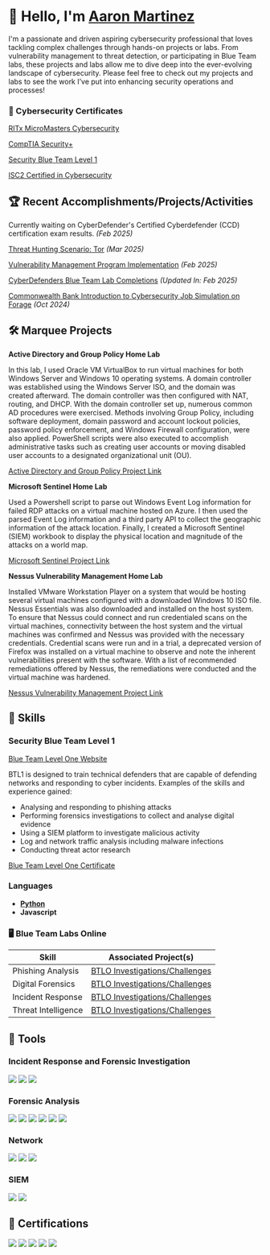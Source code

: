 # 👋 Hello, I'm <a href="https://www.linkedin.com/in/aaron-m-59725a332/">Aaron Martinez</a>

I'm a passionate and driven aspiring cybersecurity professional that loves tackling complex challenges through hands-on projects or labs. From vulnerability management to threat detection, or participating in Blue Team labs, these projects and labs allow me to dive deep into the ever-evolving landscape of cybersecurity. Please feel free to check out my projects and labs to see the work I’ve put into enhancing security operations and processes!

### 📜 Cybersecurity Certificates

<a href="https://github.com/AaronRMartinez/RITx-MicroMasters-Cybersecurity-Certifications/tree/main">RITx MicroMasters Cybersecurity</a>

<a href="https://github.com/AaronRMartinez/CompTIA-Certificates/blob/main/CompTIA%20Security%2B%20ce%20certificate.pdf">CompTIA Security+</a>

<a href="https://github.com/AaronRMartinez/SecurityBlueTeam/tree/main">Security Blue Team Level 1</a>

<a href="https://github.com/AaronRMartinez/ISC2Certifications/blob/main/ISC2%20Certifications/ISC2CertifiedInCybersecurity.pdf">ISC2 Certified in Cybersecurity</a>

## 🏆 Recent Accomplishments/Projects/Activities

Currently waiting on CyberDefender's Certified Cyberdefender (CCD) certification exam results. *(Feb 2025)*

<a href="https://github.com/joshmadakor0/threat-hunting-scenario-tor/blob/main/README.md">Threat Hunting Scenario: Tor</a> *(Mar 2025)*

<a href="https://github.com/AaronRMartinez/Vulnerability-Management-Program-Implementation">Vulnerability Management Program Implementation</a> *(Feb 2025)*

<a href="https://github.com/AaronRMartinez/CyberDefenders-Blue-Team-Labs/tree/main">CyberDefenders Blue Team Lab Completions</a> *(Updated In: Feb 2025)*

<a href="https://github.com/AaronRMartinez/TheForage-Commonwealth-Bank-Job-Simulation/tree/main">Commonwealth Bank Introduction to Cybersecurity Job Simulation on Forage</a> *(Oct 2024)*

## 🛠️ Marquee Projects

**Active Directory and Group Policy Home Lab**

In this lab, I used Oracle VM VirtualBox to run virtual machines for both Windows Server and Windows 10 operating systems. A domain controller was established using the Windows Server ISO, and the domain was created afterward. The domain controller was then configured with NAT, routing, and DHCP. With the domain controller set up, numerous common AD procedures were exercised. Methods involving Group Policy, including software deployment, domain password and account lockout policies, password policy enforcement, and Windows Firewall configuration, were also applied. PowerShell scripts were also executed to accomplish administrative tasks such as creating user accounts or moving disabled user accounts to a designated organizational unit (OU).

<a href="https://github.com/AaronRMartinez/Active-Directory-and-Group-Policy-Home-Lab">Active Directory and Group Policy Project Link</a>

**Microsoft Sentinel Home Lab**

Used a Powershell script to parse out Windows Event Log information for failed RDP attacks on a virtual machine hosted on Azure. I then used the parsed Event Log information and a third party API to collect the geographic information of the attack location. Finally, I created a Microsoft Sentinel (SIEM) workbook to display the physical location and magnitude of the attacks on a world map. 

<a href="https://github.com/AaronRMartinez/Microsoft-Sentinel-Home-Lab">Microsoft Sentinel Project Link</a>

**Nessus Vulnerability Management Home Lab**

Installed VMware Workstation Player on a system that would be hosting several virtual machines configured with a downloaded Windows 10 ISO file. Nessus Essentials was also downloaded and installed on the host system. To ensure that Nessus could connect and run credentialed scans on the virtual machines, connectivity between the host system and the virtual machines was confirmed and Nessus was provided with the necessary credentials. Credential scans were run and in a trial, a deprecated version of Firefox was installed on a virtual machine to observe and note the inherent vulnerabilities present with the software. With a list of recommended remediations offered by Nessus, the remediations were conducted and the virtual machine was hardened.

<a href="https://github.com/AaronRMartinez/Nessus-Vulnerability-Management-Home-Lab">Nessus Vulnerability Management Project Link</a>

## 📖 Skills

### Security Blue Team Level 1

<a href="https://www.securityblue.team/why-btl1/">Blue Team Level One Website</a>

BTL1 is designed to train technical defenders that are capable of defending networks and responding to cyber incidents. Examples of the skills and experience gained:
- Analysing and responding to phishing attacks
- Performing forensics investigations to collect and analyse digital evidence
- Using a SIEM platform to investigate malicious activity
- Log and network traffic analysis including malware infections
- Conducting threat actor research

<a href="https://github.com/AaronRMartinez/SecurityBlueTeam/blob/main/Blue%20Team%20Level%201-Certification.pdf">Blue Team Level One Certificate</a>

### Languages
- **<a href="https://github.com/AaronRMartinez/MITx-6.00.1x-Introduction-to-Computer-Science-and-Programming-Using-Python">Python</a>**
- **Javascript**

### 🖥️ Blue Team Labs Online

| Skill                                         | Associated Project(s)         |
|-----------------------------------------------|----------------------------|
| Phishing Analysis                         | <a href="https://github.com/AaronRMartinez/Phishing-Analysis/tree/main">BTLO Investigations/Challenges</a>|
| Digital Forensics | <a href="https://github.com/AaronRMartinez/Forensic-Analysis">BTLO Investigations/Challenges</a> |
| Incident Response | <a href="https://github.com/AaronRMartinez/Incident-Response/tree/main">BTLO Investigations/Challenges</a> |
| Threat Intelligence | <a href="https://github.com/AaronRMartinez/Threat-Intelligence">BTLO Investigations/Challenges</a> |


## 🧰 Tools

### Incident Response and Forensic Investigation
<div>
    <img src="https://img.shields.io/badge/DeepBlueCLI-000000?style=for-the-badge&logo=github&logoColor=white" />
    <img src="https://img.shields.io/badge/ProcDump-0078D6?style=for-the-badge&logo=microsoft&logoColor=white" />
    <img src="https://img.shields.io/badge/PECmd-000000?style=for-the-badge&logo=github&logoColor=white" />
</div>

### Forensic Analysis
<div>
    <img src="https://img.shields.io/badge/Autopsy-004d99?style=for-the-badge&logoColor=white" />
    <img src="https://img.shields.io/badge/FTK%20Imager-003366?style=for-the-badge&logoColor=white" />
    <img src="https://img.shields.io/badge/Scalpel-663399?style=for-the-badge&logoColor=white" />
    <img src="https://img.shields.io/badge/Volatility-336699?style=for-the-badge&logoColor=white" />
    <img src="https://img.shields.io/badge/Windows%20File%20Analyzer-0066cc?style=for-the-badge&logoColor=white" />
    <img src="https://img.shields.io/badge/EnCase%20Forensic-005a9c?style=for-the-badge&logoColor=white" />
</div>

### Network
<div>
    <img src="https://img.shields.io/badge/-Wireshark-1679A7?&style=for-the-badge&logo=Wireshark&logoColor=white" />
    <img src="https://img.shields.io/badge/-Suricata-EF3B2D?&style=for-the-badge&logo=Suricata&logoColor=white" />
    <img src="https://img.shields.io/badge/-Nmap-4682B4?&style=for-the-badge&logo=Nmap&logoColor=white" />
</div>

### SIEM
<div>
    <img src="https://img.shields.io/badge/-Splunk-000000?&style=for-the-badge&logo=Splunk&logoColor=white" />
    <img src="https://img.shields.io/badge/-Microsoft%20Sentinel-0078D4?&style=for-the-badge&logo=Microsoft%20Sentinel&logoColor=white" />
</div>

## 📜 Certifications
<div>
    <img src="https://img.shields.io/badge/CompTIA%20Security+-black?style=for-the-badge&logo=github&logoColor=white" />
    <img src="https://img.shields.io/badge/-Security%20Blue%20Team%20Level%201-000080?&style=for-the-badge&logoColor=white" />
    <img src="https://img.shields.io/badge/-ISC2%20Certified%20in%20Cybersecurity-000080?&style=for-the-badge&logoColor=white" />
    <img src="https://img.shields.io/badge/-CYBER525x%3A%20Cybersecurity%20Capstone-000080?&style=for-the-badge&logoColor=white" />
    <img src="https://img.shields.io/badge/-MITx%20Data%20Analysis%3A%20Statistical%20Modeling%20and%20Computation%20in%20Applications-000080?&style=for-the-badge&logoColor=white" />
</div>
